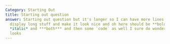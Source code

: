 ```yaml
---
Category: Starting Out
title: Starting out question
answer: Starting out question but it's longer so I can have more lines so I can
  display long stuff and make it look nice and oh here should be **bold** and
  *italic* and ***both*** and then some `code` as well I sure do wonder how it
  looks
---
```

